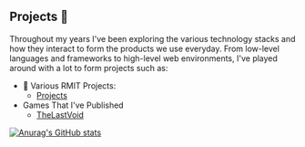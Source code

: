 ## Projects 📖

Throughout my years I've been exploring the various technology stacks and how they interact to form the products we use everyday. From low-level languages
and frameworks to high-level web environments, I've played around with a lot to form projects such as:

- 🏫 Various RMIT Projects:
  - [Projects](https://github.com/DanielAtanasovski/RMIT-Projects) 
- Games That I've Published
  - [TheLastVoid](https://github.com/DanielAtanasovski/TheLastVoid)

[![Anurag's GitHub stats](https://github-readme-stats.vercel.app/api?username=DanielAtanasovski&count_private=true&show_icons=true&theme=dracula)](https://github.com/anuraghazra/github-readme-stats)
